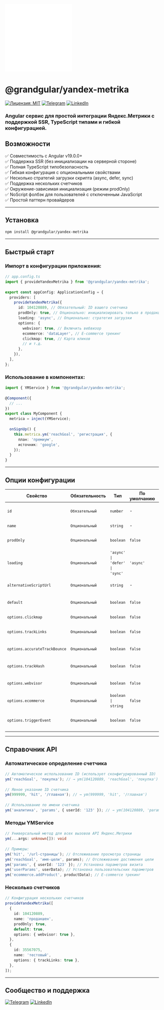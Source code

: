 <img src="https://raw.githubusercontent.com/Grandgular/rx/refs/heads/main/projects/showcase/public/favicon.svg" width="220px" alt="Grandgular Logo">

# @grandgular/yandex-metrika

[![Лицензия: MIT](https://img.shields.io/badge/Лицензия-MIT-yellow.svg)](https://opensource.org/licenses/MIT)
[![Telegram](https://img.shields.io/badge/Канал_Grandgular-2CA5E0?style=flat&logo=telegram)](https://t.me/grandgular)
[![LinkedIn](https://img.shields.io/badge/Андрей_Шпилевский-0077B5?style=flat&logo=linkedin)](https://linkedin.com/in/andrei-shpileuski)

### Angular сервис для простой интеграции Яндекс.Метрики с поддержкой SSR, TypeScript типами и гибкой конфигурацией.

## Возможности

✅ Совместимость с Angular v19.0.0+  
✅ Поддержка SSR (без инициализации на серверной стороне)  
✅ Полная TypeScript типобезопасность  
✅ Гибкая конфигурация с опциональными свойствами  
✅ Несколько стратегий загрузки скрипта (async, defer, sync)  
✅ Поддержка нескольких счетчиков  
✅ Окружение-зависимая инициализация (режим prodOnly)  
✅ NoScript фолбэк для пользователей с отключенным JavaScript  
✅ Простой паттерн провайдеров

---

## Установка

```bash
npm install @grandgular/yandex-metrika
```

---

## Быстрый старт

### Импорт в конфигурации приложения:

```typescript
// app.config.ts
import { provideYandexMetrika } from '@grandgular/yandex-metrika';

export const appConfig: ApplicationConfig = {
  providers: [
    provideYandexMetrika({
      id: 104120889, // Обязательный: ID вашего счетчика
      prodOnly: true, // Опционально: инициализировать только в продакшене
      loading: 'async', // Опционально: стратегия загрузки
      options: {
        webvisor: true, // Включить вебвизор
        ecommerce: 'dataLayer', // E-commerce трекинг
        clickmap: true, // Карта кликов
        // и т.д.
      },
    }),
  ],
};
```

### Использование в компонентах:

```typescript
import { YMService } from '@grandgular/yandex-metrika';

@Component({
  // ...
})
export class MyComponent {
  metrica = inject(YMService);

  onSignUp() {
    this.metrica.ym('reachGoal', 'регистрация', {
      план: 'премиум',
      источник: 'google',
    });
  }
}
```

---

## Опции конфигурации

| Свойство                      | Обязательность | Тип                            | По умолчанию | Описание                                    |
| ----------------------------- | -------------- | ------------------------------ | ------------ | ------------------------------------------- |
| `id`                          | `Обязательный` | `number`                       | -            | ID вашего счетчика Яндекс.Метрики           |
| `name`                        | `Опциональный` | `string`                       | -            | Имя счетчика для идентификации              |
| `prodOnly`                    | `Опциональный` | `boolean`                      | `false`      | Инициализировать только в продакшене        |
| `loading`                     | `Опциональный` | `'async' \| 'defer' \| 'sync'` | `'async'`    | Стратегия загрузки скрипта                  |
| `alternativeScriptUrl`        | `Опциональный` | `string`                       | -            | Альтернативный URL для загрузки скрипта     |
| `default`                     | `Опциональный` | `boolean`                      | `false`      | Использовать как счетчик по умолчанию       |
| `options.clickmap`            | `Опциональный` | `boolean`                      | `false`      | Включить карту кликов                       |
| `options.trackLinks`          | `Опциональный` | `boolean`                      | `false`      | Включить отслеживание внешних ссылок        |
| `options.accurateTrackBounce` | `Опциональный` | `boolean`                      | `false`      | Точный расчет показателя отказов            |
| `options.trackHash`           | `Опциональный` | `boolean`                      | `false`      | Отслеживание изменений хэша URL             |
| `options.webvisor`            | `Опциональный` | `boolean`                      | `false`      | Включить вебвизор и запись сессий           |
| `options.ecommerce`           | `Опциональный` | `boolean \| string`            | `false`      | E-commerce трекинг (true или имя dataLayer) |
| `options.triggerEvent`        | `Опциональный` | `boolean`                      | `false`      | Включить поддержку пользовательских событий |

---

## Справочник API

### Автоматическое определение счетчика

```typescript
// Автоматическое использование ID (использует сконфигурированный ID)
ym('reachGoal', 'покупка'); // → ym(104120889, 'reachGoal', 'покупка')

// Явное указание ID счетчика
ym(999999, 'hit', '/главная'); // → ym(999999, 'hit', '/главная')

// Использование по имени счетчика
ym('аналитика', 'params', { userId: '123' }); // → ym(104120889, 'params', { userId: '123' })
```

### Методы YMService

```typescript
// Универсальный метод для всех вызовов API Яндекс.Метрики
ym(...args: unknown[]): void

// Примеры:
ym('hit', '/url-страницы'); // Отслеживание просмотра страницы
ym('reachGoal', 'имя-цели', params); // Отслеживание достижения цели
ym('params', { userId: '123' }); // Установка параметров визита
ym('userParams', userData); // Установка пользовательских параметров
ym('ecommerce.addProduct', productData); // E-commerce трекинг
```

### Несколько счетчиков

```typescript
// Конфигурация нескольких счетчиков
provideYandexMetrika([
  {
    id: 104120889,
    name: 'продакшен',
    prodOnly: true,
    default: true,
    options: { webvisor: true },
  },
  {
    id: 35567075,
    name: 'тестовый',
    options: { trackLinks: true },
  },
]);
```

---

## Сообщество и поддержка

[![Telegram](https://img.shields.io/badge/Grandgular_Channel-2CA5E0?style=flat&logo=telegram)](https://t.me/grandgular)
[![LinkedIn](https://img.shields.io/badge/Andrei_Shpileuski-0077B5?style=flat&logo=linkedin)](https://linkedin.com/in/andrei-shpileuski)
